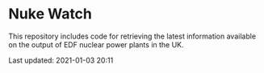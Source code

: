 # Nuke Watch

This repository includes code for retrieving the latest information available on the output of EDF nuclear power plants in the UK.

Last updated: 2021-01-03 20:11